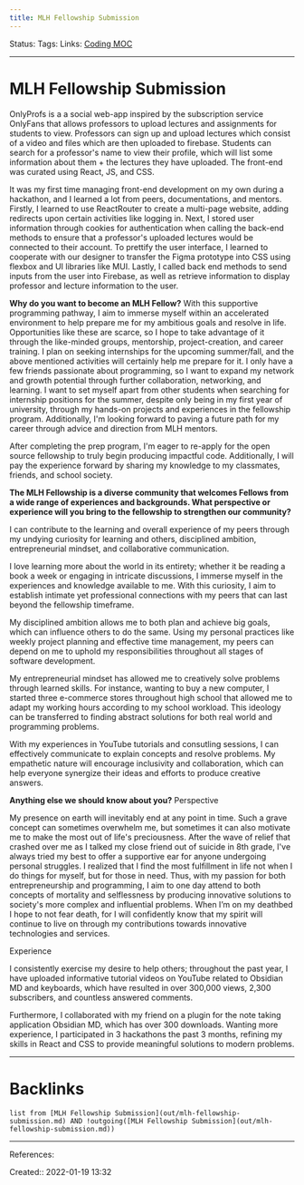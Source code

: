 ```yaml
---
title: MLH Fellowship Submission
---
```

Status: 
Tags: 
Links: [Coding MOC](out/coding-moc.md)
___
# MLH Fellowship Submission
OnlyProfs is a a social web-app inspired by the subscription service OnlyFans that allows professors to upload lectures and assignments for students to view. Professors can sign up and upload lectures which consist of a video and files which are then uploaded to firebase. Students can search for a professor's name to view their profile, which will list some information about them + the lectures they have uploaded. The front-end was curated using React, JS, and CSS.

It was my first time managing front-end development on my own during a hackathon, and I learned a lot from peers, documentations, and mentors. Firstly, I learned to use ReactRouter to create a multi-page website, adding redirects upon certain activities like logging in. Next, I stored user information through cookies for authentication when calling the back-end methods to ensure that a professor's uploaded lectures would be connected to their account. To prettify the user interface, I learned to cooperate with our designer to transfer the Figma prototype into CSS using flexbox and UI libraries like MUI. Lastly, I called back end methods to send inputs from the user into Firebase, as well as retrieve information to display professor and lecture information to the user. 

**Why do you want to become an MLH Fellow?**
With this supportive programming pathway, I aim to immerse myself within an accelerated environment to help prepare me for my ambitious goals and resolve in life. Opportunities like these are scarce, so I hope to take advantage of it through the like-minded groups, mentorship, project-creation, and career training. I plan on seeking internships for the upcoming summer/fall, and the above mentioned activities will certainly help me prepare for it. I only have a few friends passionate about programming, so I want to expand my network and growth potential through further collaboration, networking, and learning. I want to set myself apart from other students when searching for internship positions for the summer, despite only being in my first year of university, through my hands-on projects and experiences in the fellowship program. Additionally, I'm looking forward to paving a future path for my career through advice and direction from MLH mentors. 

After completing the prep program, I'm eager to re-apply for the open source fellowship to truly begin producing impactful code. Additionally, I will pay the experience forward by sharing my knowledge to my classmates, friends, and school society.

**The MLH Fellowship is a diverse community that welcomes Fellows from a wide range of experiences and backgrounds. What perspective or experience will you bring to the fellowship to strengthen our community?**

I can contribute to the learning and overall experience of my peers through my undying curiosity for learning and others, disciplined ambition, entrepreneurial mindset, and collaborative communication.

I love learning more about the world in its entirety; whether it be reading a book a week or engaging in intricate discussions, I immerse myself in the experiences and knowledge available to me. With this curiosity, I aim to establish intimate yet professional connections with my peers that can last beyond the fellowship timeframe.

My disciplined ambition allows me to both plan and achieve big goals, which can influence others to do the same. Using my personal practices like weekly project planning and effective time management, my peers can depend on me to uphold my responsibilities throughout all stages of software development.

My entrepreneurial mindset has allowed me to creatively solve problems through learned skills. For instance, wanting to buy a new computer, I started three e-commerce stores throughout high school that allowed me to adapt my working hours according to my school workload. This ideology can be transferred to finding abstract solutions for both real world and programming problems.

With my experiences in YouTube tutorials and consutling sessions, I can effectively communicate to explain concepts and resolve problems. My empathetic nature will encourage inclusivity and collaboration, which can help everyone synergize their ideas and efforts to produce creative answers.

**Anything else we should know about you?**
Perspective

My presence on earth will inevitably end at any point in time. Such a grave concept can sometimes overwhelm me, but sometimes it can also motivate me to make the most out of life's preciousness. After the wave of relief that crashed over me as I talked my close friend out of suicide in 8th grade, I've always tried my best to offer a supportive ear for anyone undergoing personal struggles. I realized that I find the most fulfillment in life not when I do things for myself, but for those in need. Thus, with my passion for both entrepreneurship and programming, I aim to one day attend to both concepts of mortality and selflessness by producing innovative solutions to society's more complex and influential problems. When I’m on my deathbed I hope to not fear death, for I will confidently know that my spirit will continue to live on through my contributions towards innovative technologies and services. 

Experience

I consistently exercise my desire to help others; throughout the past year, I have uploaded informative tutorial videos on YouTube related to Obsidian MD and keyboards, which have resulted in over 300,000 views, 2,300 subscribers, and countless answered comments.

Furthermore, I collaborated with my friend on a plugin for the note taking application Obsidian MD, which has over 300 downloads. Wanting more experience, I participated in 3 hackathons the past 3 months, refining my skills in React and CSS to provide meaningful solutions to modern problems.
___
# Backlinks
```dataview
list from [MLH Fellowship Submission](out/mlh-fellowship-submission.md) AND !outgoing([MLH Fellowship Submission](out/mlh-fellowship-submission.md))
```
___
References:

Created:: 2022-01-19 13:32
